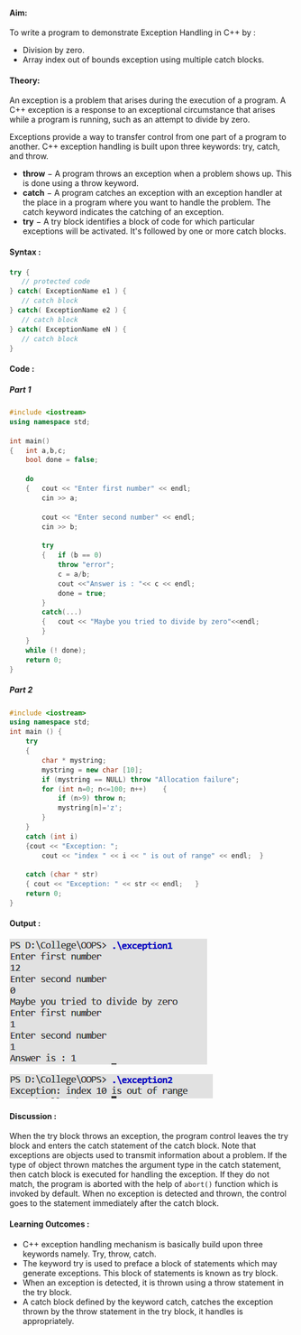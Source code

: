 

#### Aim:

To write a program to demonstrate Exception Handling in C++ by : 

- Division by zero.
- Array index out of bounds exception using multiple catch blocks.

#### Theory:

An exception is a problem that arises during the execution of a program. A C++ exception is a response to an exceptional circumstance that arises while a program is running, such as an attempt to divide by zero.

Exceptions provide a way to transfer control from one part of a program to another. C++ exception handling is built upon three keywords: try, catch, and throw.

- **throw** − A program throws an exception when a problem shows up. This is done using a throw keyword.
- **catch** − A program catches an exception with an exception handler at the place in a program where you want to handle the problem. The catch keyword indicates the catching of an exception.
- **try** − A try block identifies a block of code for which particular exceptions will be activated. It's followed by one or more catch blocks.

#### Syntax :

```cpp
try {
   // protected code
} catch( ExceptionName e1 ) {
   // catch block
} catch( ExceptionName e2 ) {
   // catch block
} catch( ExceptionName eN ) {
   // catch block
}
```

#### Code :

##### Part 1

```cpp
#include <iostream>
using namespace std;
 
int main()
{   int a,b,c;
    bool done = false;
    
    do
    {   cout << "Enter first number" << endl;
        cin >> a;
        
        cout << "Enter second number" << endl;
        cin >> b;
        
        try
        {   if (b == 0)
            throw "error";
            c = a/b;
            cout <<"Answer is : "<< c << endl;
            done = true;
        }
        catch(...)
        {   cout << "Maybe you tried to divide by zero"<<endl;
        }
    }
    while (! done);
    return 0;
}

```

##### Part 2

```cpp
#include <iostream>
using namespace std;
int main () {
    try
    {
        char * mystring;
        mystring = new char [10];
        if (mystring == NULL) throw "Allocation failure";
        for (int n=0; n<=100; n++)    {
            if (n>9) throw n;
            mystring[n]='z';
        }
    }
    catch (int i)
    {cout << "Exception: ";
        cout << "index " << i << " is out of range" << endl;  }
    
    catch (char * str)
    { cout << "Exception: " << str << endl;   }
    return 0;
}
```



#### Output : 

![](file1.png)

![](file2.png)

#### Discussion :

When the try block throws an exception, the program control leaves the try block and enters the catch statement of the catch block. Note that exceptions are objects used to transmit information about a problem. If the type of object thrown matches the argument type in the catch statement, then catch block is executed for handling the exception. If they do not match, the program is aborted with the help of `abort()` function which is invoked by default. When no exception is detected and thrown, the control goes to the statement immediately after the catch block.


#### Learning Outcomes :
- C++ exception handling mechanism is basically build upon three keywords namely. Try, throw, catch.
- The keyword try is used to preface a block of statements which may generate exceptions. This block of statements is known as try block. 
- When an exception is detected, it is thrown using a throw statement in the try block.
- A catch block defined by the keyword catch, catches the exception thrown by the throw statement in the try block, it handles is appropriately. 




